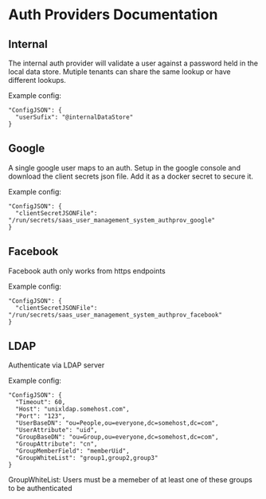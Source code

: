 # Auth Providers Documentation


## Internal

The internal auth provider will validate a user against a password held in the local data store.
Mutiple tenants can share the same lookup or have different lookups.

Example config:
```
"ConfigJSON": {
  "userSufix": "@internalDataStore"
}
```



## Google

A single google user maps to an auth. Setup in the google console and download the client secrets json file. Add it as a docker secret to secure it.

Example config:
```
"ConfigJSON": {
  "clientSecretJSONFile": "/run/secrets/saas_user_management_system_authprov_google"
}
```

## Facebook

Facebook auth only works from https endpoints

Example config:
```
"ConfigJSON": {
  "clientSecretJSONFile": "/run/secrets/saas_user_management_system_authprov_facebook"
}
```
## LDAP

Authenticate via LDAP server

Example config:
```
"ConfigJSON": {
  "Timeout": 60,
  "Host": "unixldap.somehost.com",
  "Port": "123",
  "UserBaseDN": "ou=People,ou=everyone,dc=somehost,dc=com",
  "UserAttribute": "uid",
  "GroupBaseDN": "ou=Group,ou=everyone,dc=somehost,dc=com",
  "GroupAttribute": "cn",
  "GroupMemberField": "memberUid",
  "GroupWhiteList": "group1,group2,group3"
}
```

GroupWhiteList: Users must be a memeber of at least one of these groups to be authenticated
